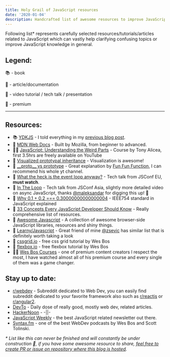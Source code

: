 ```yaml
---
title: Holy Grail of JavaScript resources
date: '2020-01-04'
description: Handcrafted list of awesome resources to improve JavaScript knowledge.
---
```


Following list\* represents carefully selected resources/tutorials/articles related to JavaScript which can vastly help clarifying confusing topics or improve JavaScript knowledge in general.

## Legend:

📚 - book

📃 - article/documentation

🎥 - video tutorial / tech talk / presentation

💸 - premium

---

## Resources:

- 📚 [YDKJS](https://github.com/getify/You-Dont-Know-JS) - I told everything in my [previous blog post](/ydkjs).
- 📃 [MDN Web Docs](https://developer.mozilla.org/en-US/docs/Web/JavaScript) - Built by Mozilla, from beginner to advanced.
- 💸🎥 [JavaScript: Understanding the Weird Parts](https://www.youtube.com/watch?v=Bv_5Zv5c-Ts) - Course by Tony Alicea, first 3.5hrs are freely available on YouTube
- 📃 [Visualized prototypal inheritance](https://dev.to/lydiahallie/javascript-visualized-prototypal-inheritance-47co) - Visualization is awesome!
- 🎥 [\_\_proto\_\_ vs prototype](https://www.youtube.com/watch?v=DqGwxR_0d1M&) - Great explanation by [Fun Fun Function](https://www.youtube.com/channel/UCO1cgjhGzsSYb1rsB4bFe4Q), I can recommend his whole yt channel.
- 🎥 [What the heck is the event loop anyway?](https://www.youtube.com/watch?v=8aGhZQkoFbQ) - Tech talk from JSConf EU, **must watch**.
- 🎥 [In The Loop](https://www.youtube.com/watch?v=cCOL7MC4Pl0) - Tech talk from JSConf Asia, slightly more detailed video on async JavaScript, thanks [@maleksandar](https://github.com/maleksandar) for digging this up! 🍻
- 🎥 [Why 0.1 + 0.2 === 0.30000000000000004](https://www.youtube.com/watch?v=wPBjd-vb9eI) - IEEE754 standard in JavaScript explained
- 📃 [33 Concepts Every JavaScript Developer Should Know](https://github.com/leonardomso/33-js-concepts) - Really comprehensive list of resources.
- 📃 [Awesome Javascript](https://github.com/sorrycc/awesome-javascript) - A collection of awesome browser-side JavaScript libraries, resources and shiny things.
- 📃 [Learny/Javascript](https://github.com/zsevic/learny/tree/gh-pages/javascript) - Great friend of mine [@zsevic](https://github.com/zsevic) has similar list that is definitely worth taking a look
- 🎥 [cssgrid.io](https://cssgrid.io/) - free css grid tutorial by Wes Bos
- 🎥 [flexbox.io](https://flexbox.io/) - free flexbox tutorial by Wes Bos
- 🎥💸 [Wes Bos Courses](https://wesbos.com/courses/) - one of premium content creators I respect the most, I have watched almost all of his premium course and every single of them was a game changer.

## Stay up to date:

- [r/webdev](https://reddit.com/r/webdev) - Subreddit dedicated to Web Dev, you can easily find subreddit dedicated to your favorite framework also such as [r/reactjs](https://www.reddit.com/r/reactjs/) or [r/angular2](https://www.reddit.com/r/Angular2/).
- [DevTo](https://dev.to/) - Daily dose of really good, mostly web dev, related articles.
- [HackerNoon](https://hackernoon.com/) - -||-
- [JavaScript Weekly](https://javascriptweekly.com/) - the best JavaScript related newsletter out there.
- [Syntax.fm](https://syntax.fm/) - one of the best WebDev podcasts by Wes Bos and Scott Tolinski.

_\* List like this can never be finished and will constantly be under construction 🚧, if you have some awesome resource to share, [feel free to create PR or issue on repository where this blog is hosted](https://github.com/vsimonovski/blog.js)._
